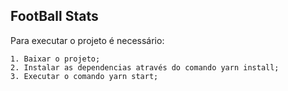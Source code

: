 ## FootBall Stats

Para executar o projeto é necessário:

    1. Baixar o projeto;
    2. Instalar as dependencias através do comando yarn install;
    3. Executar o comando yarn start;
